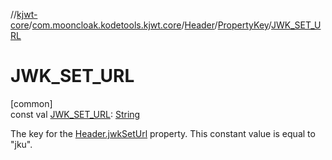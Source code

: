 //[kjwt-core](../../../../index.md)/[com.mooncloak.kodetools.kjwt.core](../../index.md)/[Header](../index.md)/[PropertyKey](index.md)/[JWK_SET_URL](-j-w-k_-s-e-t_-u-r-l.md)

# JWK_SET_URL

[common]\
const val [JWK_SET_URL](-j-w-k_-s-e-t_-u-r-l.md): [String](https://kotlinlang.org/api/latest/jvm/stdlib/kotlin/-string/index.html)

The key for the [Header.jwkSetUrl](../jwk-set-url.md) property. This constant value is equal to &quot;jku&quot;.
